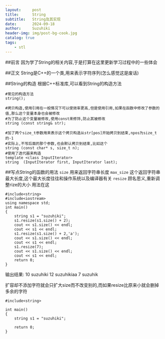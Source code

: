 ```yaml
---
layout:     post
title:      String
subtitle:   String及其实现
date:       2024-09-18
author:     Suzuhiki
header-img: img/post-bg-cook.jpg
catalog: true
tags:
    - stl
---
```


##前言
因为学了String的相关内容,于是打算在这里更新学习过程中的一些体会

##正文
String是C++的一个类,用来表示字符序列(怎么感觉这是废话)

##String的构造
根据C++标准库,可以看到String的构造方法

```
#常见的构造方法
string();

#拷贝构造,使用引用在一般情况下可以使效率更高,但是使用引用,如果在函数中修改了参数的值,那么这个变量本身也会被修改
#为了防止这个变量被修改,使用const来修饰,防止其被修改
string (const string& str);

#加了两个size_t参数用来表示这个拷贝构造从str[pos]开始拷贝到结束,npos为size_t的-1
#实际上,不写后面的那个参数,也会默认拷贝到结束,比如这个
string (const char* s, size_t n);
#使用了迭代器来构造
template <class InputIterator>
string  (InputIterator first, InputIterator last);

```

##写点String的函数的用法
`size` 用来返回字符串长度
`max_size` 这个返回字符串最大长度,这个最大长度往往和操作系统以及编译器有关
`resize` 顾名思义,重新调整rize的大小
用法在这
```
#include<string>
#include<iostream>
using namespace std;
int main()
{
	string s1 = "suzuhiki";
	s1.resize(s1.size() + 2);
	cout << s1.size() << endl;
	cout << s1 << endl;
	s1.resize(s1.size() + 2,'a');
	cout << s1.size() << endl;
	cout << s1 << endl;
	s1.resize(7);
	cout << s1.size() << endl;
	cout << s1 << endl;
	return 0;
}
```
输出结果:
10
suzuhiki
12
suzuhikiaa
7
suzuhik

扩容却不添加字符就会只扩大size而不改变别的,而如果resize比原来小就会删掉多余的字符
```
#include<string>

int main()
{
    string s1 = "suzuhiki";

    return 0;
}

